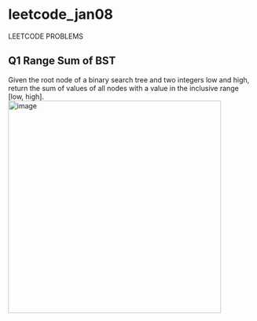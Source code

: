 # leetcode_jan08
LEETCODE PROBLEMS
## Q1 Range Sum of BST
Given the root node of a binary search tree and two integers low and high, return the sum of values of all nodes with a value in the inclusive range [low, high].
<img width="433" alt="image" src="https://github.com/Poorvaahuja/leetcode_jan08/assets/122693422/a0570c03-8a0a-4565-ba3c-fbdf0ee9229b">
